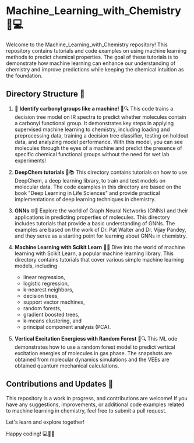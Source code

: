 # Machine_Learning_with_Chemistry 🧪💻

Welcome to the Machine_Learning_with_Chemistry repository!
This repository contains tutorials and code examples on using machine learning methods to predict chemical properties.
The goal of these tutorials is to demonstrate how machine learning can enhance our understanding of chemistry and improve predictions
while keeping the chemical intuition as the foundation.

## Directory Structure 📂

1. 🧪 **Identify carbonyl groups like a machine!** 🌳🔍
    This code trains a decision tree model on IR spectra to predict whether molecules contain a carbonyl functional group.
    It demonstrates key steps in applying supervised machine learning to chemistry, including loading and preprocessing data,
    training a decision tree classifier, testing on holdout data, and analyzing model performance.
    With this model, you can see molecules through the eyes of a machine and predict the presence of specific chemical
    functional groups without the need for wet lab experiments!

2. **DeepChem tutorials** 🧪📚
    This directory contains tutorials on how to use DeepChem, a deep learning library, to train and test models on molecular data.
    The code examples in this directory are based on the book "Deep Learning in Life Sciences" and
    provide practical implementations of deep learning techniques in chemistry.

3. **GNNs** 🌐🔬
    Explore the world of Graph Neural Networks (GNNs) and their applications in predicting properties of molecules.
    This directory includes tutorials that provide a basic understanding of GNNs. The examples are based on the work
    of Dr. Pat Walter and Dr. Vijay Pandey, and they serve as a starting point for learning about GNNs in chemistry.

4. **Machine Learning with Scikit Learn** 🧪🔬
    Dive into the world of machine learning with Scikit Learn, a popular machine learning library.
    This directory contains tutorials that cover various simple machine learning models, including
    - linear regression,
    - logistic regression,
    - k-nearest neighbors,
    - decision trees,
    - support vector machines,
    - random forests,
    - gradient boosted trees,
    - k-means clustering, and
    - principal component analysis (PCA).

5. **Vertical Excitation Energiess with Random Forest** 🌳🔍
    This ML ode demonstrates how to use a random forest model to predict vertical excitation energies of molecules in gas phase.
    The snapshots are obtained from molecular dynamics simulations and the VEEs are obtained quantum mechanical calculations.

## Contributions and Updates 🚀
This repository is a work in progress, and contributions are welcome! If you have any suggestions,
improvements, or additional code examples related to machine learning in chemistry, feel free to submit a pull request.

Let's learn and explore together!

Happy coding! 💻🔬🚀
